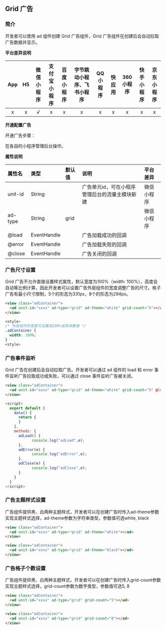 ## Grid 广告

### 简介

开发者可以使用 ad 组件创建 Grid 广告组件，Grid 广告组件在创建后会自动拉取广告数据并显示。

**平台差异说明**

|App|H5|微信小程序|支付宝小程序|百度小程序|字节跳动小程序、飞书小程序|QQ小程序|快应用|360小程序|快手小程序|京东小程序|
|:-:|:-:|:-:|:-:|:-:|:-:|:-:|:-:|:-:|:-:|:-:|
|x|x|√|x|x|x|x|x|x|x|x|


**开通配置广告**

开通广告步骤：

在各自的小程序管理后台操作。


**属性说明**

|属性名|类型|默认值|说明|平台差异|
|:-|:-|:-|:-|:-|
|unit-id|String||广告单元id，可在小程序管理后台的流量主模块新建|微信小程序|
|ad-type|String|grid||微信小程序|
|@load|EventHandle||广告加载成功的回调||
|@error|EventHandle||广告加载失败的回调||
|@close|EventHandle||广告关闭的回调||

### 广告尺寸设置

Grid 广告不允许直接设置样式属性，默认宽度为100%（width: 100%），高度会自动等比例计算，因此开发者可以设置广告外层组件的宽度调整广告的尺寸。格子广告有最小尺寸限制，5个的形态为331px，8个的形态为294px。

```html
<view class="adContainer">
  <ad unit-id="xxxx" ad-type="grid" ad-theme="white" grid-count="5"></ad>
</view>
```

```css
<style>
/* 外层组件的宽度可设置成100%或具体数值 */
.adContainer {
  width: 100%;
}
<style>
```


### 广告事件监听

Grid 广告在创建后会自动拉取广告。开发者可以通过 ad 组件的 load 和 error 事件监听广告拉取成功或失败，可以通过 close 事件监听广告被关闭。

```html
<view class="adContainer">
  <ad unit-id="xxxx" ad-type="grid" ad-theme="white" grid-count="5" @load="adLoad" @error="adError" @close="adClose"></ad>
</view>
```

```js
<script>
  export default {
    data() {
      return {
      }
    },
    methods: {
      adLoad() {
			console.log("adLoad",e);
      },
      adError(e) {
			console.log("adError",e);
      },
      adClose(e) {
			console.log("adClose",e);
      }
    }
  }
</script>
```


### 广告主题样式设置

广告组件提供黑、白两种主题样式，开发者可以在创建广告时传入ad-theme参数实现主题样式选择，ad-theme参数为字符串类型，参数值可选white, black

```html
<view class="adContainer">
  <ad unit-id="xxxx" ad-type="grid" ad-theme="white"></ad>
</view>
```

```html
<view class="adContainer">
  <ad unit-id="xxxx" ad-type="grid" ad-theme="black"></ad>
</view>
```


### 广告格子个数设置

广告组件提供黑、白两种主题样式，开发者可以在创建广告时传入grid-count参数实现主题样式选择，grid-count参数为数字类型，参数值可选5, 8

```html
<view class="adContainer">
  <ad unit-id="xxxx" ad-type="grid" grid-count="5"></ad>
</view>
```

```html
<view class="adContainer">
  <ad unit-id="xxxx" ad-type="grid" grid-count="8"></ad>
</view>
```
